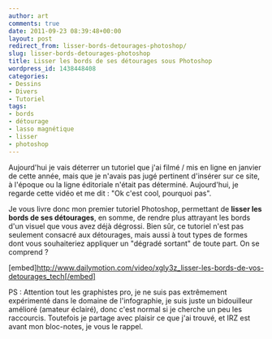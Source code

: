 ```yaml
---
author: art
comments: true
date: 2011-09-23 08:39:48+00:00
layout: post
redirect_from: lisser-bords-detourages-photoshop/
slug: lisser-bords-detourages-photoshop
title: Lisser les bords de ses détourages sous Photoshop
wordpress_id: 1438448408
categories:
- Dessins
- Divers
- Tutoriel
tags:
- bords
- détourage
- lasso magnétique
- lisser
- photoshop
---
```


Aujourd'hui je vais déterrer un tutoriel que j'ai filmé / mis en ligne en janvier de cette année, mais que je n'avais pas jugé pertinent d'insérer sur ce site, à l'époque ou la ligne éditoriale n'était pas déterminé. Aujourd'hui, je regarde cette vidéo et me dit : "Ok c'est cool, pourquoi pas".

Je vous livre donc mon premier tutoriel Photoshop, permettant de **lisser les bords de ses détourages**, en somme, de rendre plus attrayant les bords d'un visuel que vous avez déjà dégrossi. Bien sûr, ce tutoriel n'est pas seulement consacré aux détourages, mais aussi à tout types de formes dont vous souhaiteriez appliquer un "dégradé sortant" de toute part. On se comprend ?




[embed]http://www.dailymotion.com/video/xgly3z_lisser-les-bords-de-vos-detourages_tech[/embed]




PS : Attention tout les graphistes pro, je ne suis pas extrêmement expérimenté dans le domaine de l'infographie, je suis juste un bidouilleur amélioré (amateur éclairé), donc c'est normal si je cherche un peu les raccourcis. Toutefois je partage avec plaisir ce que j'ai trouvé, et IRZ est avant mon bloc-notes, je vous le rappel.
